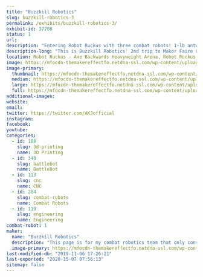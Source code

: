 ```yaml
---
title: "Buzzkill Robotics"
slug: buzzkill-robotics-3
permalink: /exhibits/buzzkill-robotics-3/
exhibit-id: 37208
status: 1
url: 
description: "Entering Robot Ruckus with three combat robots! 1-lb antweight \"Bolt Harvester,\" 3-lb beetleweight \"Mood Swing,\" and 15-lb dogeweight \"Ice Cream Slamwich.\""
description-long: "This is Buzzkill Robotics' 2nd trip to Maker Faire Orlando and we are very excited to participate in this year's Robot Ruckus! We are bringing back our antweight \"Bolt Harvester\" along with two completely new designs, beetleweight \"Mood Swing\" and dogeweight \"Ice Cream Slamwich.\" Bolt Harvester has become an undercutter spinner but still has a mostly 3D-printed chassis. Mood Swing is a ring spinner with the ring and drive modules being completely independent systems. It's like two robots stuck together!"
location: Robot Ruckus - Axe Backwards Heavyweight Arena, Robot Ruckus - Small Arena
image: https://mfocdn-themakereffectfo.netdna-ssl.com/wp-content/uploads/2019/11/final-snapshot.png
image-primary:
  thumbnail: https://mfocdn-themakereffectfo.netdna-ssl.com/wp-content/uploads/2019/11/final-snapshot-150x150.png
  medium: https://mfocdn-themakereffectfo.netdna-ssl.com/wp-content/uploads/2019/11/final-snapshot-300x219.png
  large: https://mfocdn-themakereffectfo.netdna-ssl.com/wp-content/uploads/2019/11/final-snapshot.png
  full: https://mfocdn-themakereffectfo.netdna-ssl.com/wp-content/uploads/2019/11/final-snapshot.png
additional-images:
website: 
email: 
twitter: https://twitter.com/AKJofficial
instagram: 
facebook: 
youtube: 
categories:
  - id: 108
    slug: 3d-printing
    name: 3D Printing
  - id: 340
    slug: battlebot
    name: BattleBot
  - id: 113
    slug: cnc
    name: CNC
  - id: 284
    slug: combat-robots
    name: Combat Robots
  - id: 119
    slug: engineering
    name: Engineering
combat-robot: 1
maker:
  name: "Buzzkill Robotics"
  description: "This page is for my combat robotics team that only consists of me, at the moment. I'm an alumnus of the University of South Florida and I'm an avid maker. I've built remote-controlled lawnmowers and a spot welder out of parts from an old microwave, so this seemed like the natural next step. I want to design things that the public can see and...well...see how they do. It will be great to see how others build things to meet the needs of others. That's the real reason behind joining the Maker Faire group. I enjoy what I do and want to join others who think the way that I do."
  image-primary: https://mfocdn-themakereffectfo.netdna-ssl.com/wp-content/uploads/2017/10/buzzkill-robotics-logo-square-1-300x300.png
last-modified-db: "2019-11-06 17:26:21"
last-exported: "2020-15-07 07:56:13"
sitemap: false
---
```

